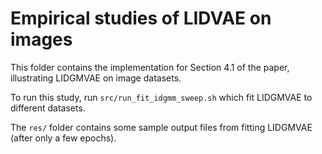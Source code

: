 # Empirical studies of LIDVAE on images

This folder contains the implementation for Section 4.1 of the paper,
illustrating LIDGMVAE on image datasets.

To run this study, run `src/run_fit_idgmm_sweep.sh` which fit LIDGMVAE
to different datasets.

The `res/` folder contains some sample output files from fitting
LIDGMVAE (after only a few epochs).

